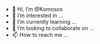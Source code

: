 - 👋 Hi, I’m @Komosos
- 👀 I’m interested in ...
- 🌱 I’m currently learning ...
- 💞️ I’m looking to collaborate on ...
- 📫 How to reach me ...

<!---
Komosos/Komosos is a ✨ special ✨ repository because its `README.md` (this file) appears on your GitHub profile.
You can click the Preview link to take a look at your changes.
--->
